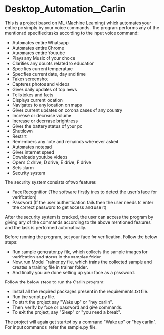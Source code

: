 # Desktop_Automation__Carlin
This is a project based on ML (Machine Learning) which automates your entire pc simply by your voice commands.
The program performs any of the mentioned specified tasks according to the input voice command:

- Automates entire Whatsapp
- Automates entire Chrome
- Automates entire Youtube
- Plays any Music of your choice
- Clarifies any doubts related to education
- Specifies current temperature
- Specifies current date, day and time
- Takes screenshot
- Captures photos and videos
- Gives daily updates of top news
- Tells jokes and facts
- Displays current location
- Navigates to any location on maps
- Gives current updates on corona cases of any country
- Increase or decrease volume
- Increase or decrease brightness
- Gives the battery status of your pc
- Shutdown 
- Restart
- Remembers any note and remainds whenever asked
- Automates notepad
- Gives internet speed
- Downloads youtube videos
- Opens C drive, D drive, E drive, F drive
- Sets alarm
- Security system

The security system consists of two features

- Face Recognition (The software firstly tries to detect the user's face for verification)
- Password (If the user authentication fails then the user needs to enter the correct password to get access and use it)

After the security system is cracked, the user can access the program by giving any of the commands according to the above mentioned features and the task is performed automatically.

Before running the program, set your face for verification. Follow the below steps:

- Run sample generator.py file, which collects the sample images for verification and stores in the samples folder.
- Now, run Model Trainer.py file, which trains the collected sample and creates a training file in trainer folder.
- And finally you are done setting up your face as a password. 

Follow the below steps to run the Carlin program:   

- Install all the required packages present in the requirements.txt file.
- Run the script.py file.
- To start the project say "Wake up" or "hey carlin".
- Then, verify by face or password and give commands.
- To exit the project, say "Sleep" or "you need a break".

The project will again get started by a command "Wake up" or "hey carlin".
For input commands, refer the sample.py file. 
